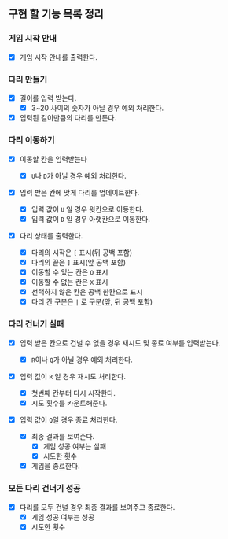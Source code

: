 ## 구현 할 기능 목록 정리

### 게임 시작 안내

- [x] 게임 시작 안내를 출력한다.

### 다리 만들기

- [x] 길이를 입력 받는다.
  - [x] 3~20 사이의 숫자가 아닐 경우 예외 처리한다.
- [x] 입력된 길이만큼의 다리를 만든다.

### 다리 이동하기

- [x] 이동할 칸을 입력받는다
  - [x] `U`나 `D`가 아닐 경우 예외 처리한다.
- [x] 입력 받은 칸에 맞게 다리를 업데이트한다.
  - [x] 입력 값이 `U` 일 경우 윗칸으로 이동한다.
  - [x] 입력 값이 `D` 일 경우 아랫칸으로 이동한다.
- [x] 다리 상태를 출력한다.

  - [x] 다리의 시작은 `[` 표시(뒤 공백 포함)
  - [x] 다리의 끝은 `]` 표시(앞 공백 포함)
  - [x] 이동할 수 있는 칸은 `O` 표시
  - [x] 이동할 수 없는 칸은 `X` 표시
  - [x] 선택하지 않은 칸은 공백 한칸으로 표시
  - [x] 다리 칸 구분은 `|` 로 구분(앞, 뒤 공백 포함)

### 다리 건너기 실패

- [x] 입력 받은 칸으로 건널 수 없을 경우 재시도 및 종료 여부를 입력받는다.
  - [x] `R`이나 `Q`가 아닐 경우 예외 처리한다.
- [x] 입력 값이 `R` 일 경우 재시도 처리한다.
  - [x] 첫번째 칸부터 다시 시작한다.
  - [x] 시도 횟수를 카운트해준다.
- [x] 입력 값이 `Q`일 경우 종료 처리한다.

  - [x] 최종 결과를 보여준다.
    - [x] 게임 성공 여부는 실패
    - [x] 시도한 횟수
  - [x] 게임을 종료한다.

### 모든 다리 건너기 성공

- [x] 다리를 모두 건널 경우 최종 결과를 보여주고 종료한다.
  - [x] 게임 성공 여부는 성공
  - [x] 시도한 횟수

